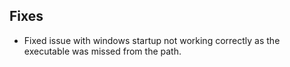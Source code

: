 ## Fixes

* Fixed issue with windows startup not working correctly as the executable was missed from the path.
